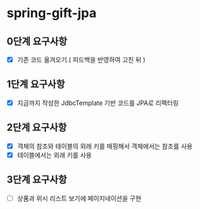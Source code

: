 # spring-gift-jpa

## 0단계 요구사항
- [x]  기존 코드 옮겨오기.( 피드백을 반영하여 고친 뒤 )

## 1단계 요구사항
- [x] 지금까지 작성한 JdbcTemplate 기반 코드를 JPA로 리팩터링


## 2단계 요구사항
- [x] 객체의 참조와 테이블의 외래 키를 매핑해서 객체에서는 참조를 사용
- [x]  테이블에서는 외래 키를 사용

## 3단계 요구사항
- [ ] 상품과 위시 리스트 보기에 페이지네이션을 구현